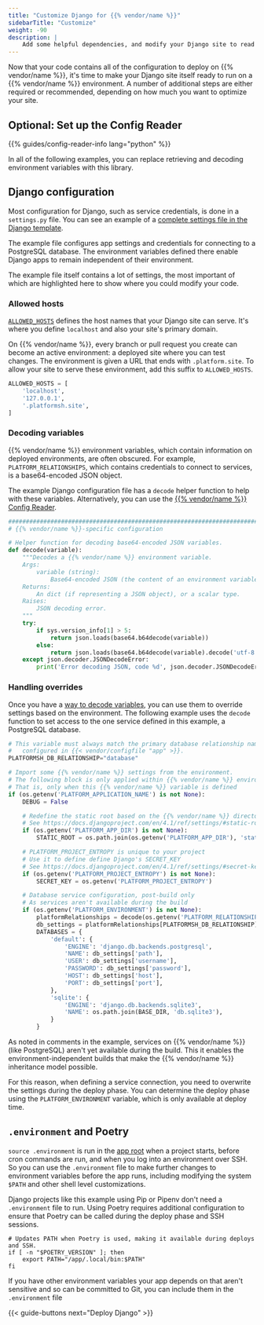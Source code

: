 ```yaml
---
title: "Customize Django for {{% vendor/name %}}"
sidebarTitle: "Customize"
weight: -90
description: |
    Add some helpful dependencies, and modify your Django site to read from a {{% vendor/name %}} environment.
---
```


Now that your code contains all of the configuration to deploy on {{% vendor/name %}},
it's time to make your Django site itself ready to run on a {{% vendor/name %}} environment.
A number of additional steps are either required or recommended, depending on how much you want to optimize your site.

## Optional: Set up the Config Reader

{{% guides/config-reader-info lang="python" %}}

In all of the following examples,
you can replace retrieving and decoding environment variables with this library.

## Django configuration

Most configuration for Django, such as service credentials, is done in a `settings.py` file.
You can see an example of a [complete settings file in the Django template](https://github.com/platformsh-templates/django4/blob/master/myapp/settings.py).

The example file configures app settings and credentials for connecting to a PostgreSQL database.
The environment variables defined there enable Django apps to remain independent of their environment.

The example file itself contains a lot of settings,
the most important of which are highlighted here to show where you could modify your code.

### Allowed hosts

[`ALLOWED_HOSTS`](https://docs.djangoproject.com/en/4.1/ref/settings/#allowed-hosts) defines the host names that your Django site can serve.
It's where you define `localhost` and also your site's primary domain.

On {{% vendor/name %}}, every branch or pull request you create can become an active environment:
a deployed site where you can test changes.
The environment is given a URL that ends with `.platform.site`.
To allow your site to serve these environment, add this suffix to `ALLOWED_HOSTS`.

```py {location="settings.py"}
ALLOWED_HOSTS = [
    'localhost',
    '127.0.0.1',
    '.platformsh.site',
]
```

### Decoding variables

{{% vendor/name %}} environment variables, which contain information on deployed environments, are often obscured.
For example, `PLATFORM_RELATIONSHIPS`, which contains credentials to connect to services, is a base64-encoded JSON object.

The example Django configuration file has a `decode` helper function to help with these variables.
Alternatively, you can use the [{{% vendor/name %}} Config Reader](#optional-set-up-the-config-reader).

```py {location="settings.py"}
#################################################################################
# {{% vendor/name %}}-specific configuration

# Helper function for decoding base64-encoded JSON variables.
def decode(variable):
    """Decodes a {{% vendor/name %}} environment variable.
    Args:
        variable (string):
            Base64-encoded JSON (the content of an environment variable).
    Returns:
        An dict (if representing a JSON object), or a scalar type.
    Raises:
        JSON decoding error.
    """
    try:
        if sys.version_info[1] > 5:
            return json.loads(base64.b64decode(variable))
        else:
            return json.loads(base64.b64decode(variable).decode('utf-8'))
    except json.decoder.JSONDecodeError:
        print('Error decoding JSON, code %d', json.decoder.JSONDecodeError)
```

### Handling overrides

Once you have a [way to decode variables](#decoding-variables),
you can use them to override settings based on the environment.
The following example uses the `decode` function to set access to the one service defined in this example,
a PostgreSQL database.

```py {location="settings.py"}
# This variable must always match the primary database relationship name,
#   configured in {{< vendor/configfile "app" >}}.
PLATFORMSH_DB_RELATIONSHIP="database"

# Import some {{% vendor/name %}} settings from the environment.
# The following block is only applied within {{% vendor/name %}} environments
# That is, only when this {{% vendor/name %}} variable is defined
if (os.getenv('PLATFORM_APPLICATION_NAME') is not None):
    DEBUG = False

    # Redefine the static root based on the {{% vendor/name %}} directory
    # See https://docs.djangoproject.com/en/4.1/ref/settings/#static-root
    if (os.getenv('PLATFORM_APP_DIR') is not None):
        STATIC_ROOT = os.path.join(os.getenv('PLATFORM_APP_DIR'), 'static')

    # PLATFORM_PROJECT_ENTROPY is unique to your project
    # Use it to define define Django's SECRET_KEY
    # See https://docs.djangoproject.com/en/4.1/ref/settings/#secret-key
    if (os.getenv('PLATFORM_PROJECT_ENTROPY') is not None):
        SECRET_KEY = os.getenv('PLATFORM_PROJECT_ENTROPY')

    # Database service configuration, post-build only
    # As services aren't available during the build
    if (os.getenv('PLATFORM_ENVIRONMENT') is not None):
        platformRelationships = decode(os.getenv('PLATFORM_RELATIONSHIPS'))
        db_settings = platformRelationships[PLATFORMSH_DB_RELATIONSHIP][0]
        DATABASES = {
            'default': {
                'ENGINE': 'django.db.backends.postgresql',
                'NAME': db_settings['path'],
                'USER': db_settings['username'],
                'PASSWORD': db_settings['password'],
                'HOST': db_settings['host'],
                'PORT': db_settings['port'],
            },
            'sqlite': {
                'ENGINE': 'django.db.backends.sqlite3',
                'NAME': os.path.join(BASE_DIR, 'db.sqlite3'),
            }
        }
```

As noted in comments in the example, services on {{% vendor/name %}} (like PostgreSQL) aren't yet available during the build.
This it enables the environment-independent builds that make the {{% vendor/name %}} inheritance model possible.

For this reason, when defining a service connection, you need to overwrite the settings during the deploy phase.
You can determine the deploy phase using the `PLATFORM_ENVIRONMENT` variable, which is only available at deploy time.

## `.environment` and Poetry

`source .environment` is run in the [app root](../../../create-apps/app-reference.md#root-directory)
when a project starts, before cron commands are run, and when you log into an environment over SSH.
So you can use the `.environment` file to make further changes to environment variables before the app runs,
including modifying the system `$PATH` and other shell level customizations.

Django projects like this example using Pip or Pipenv don't need a `.environment` file to run.
Using Poetry requires additional configuration to ensure that Poetry can be called during the deploy phase and SSH sessions.

```text {location=".environment"}
# Updates PATH when Poetry is used, making it available during deploys and SSH.
if [ -n "$POETRY_VERSION" ]; then
    export PATH="/app/.local/bin:$PATH"
fi
```

If you have other environment variables your app depends on that aren't sensitive and so can be committed to Git,
you can include them in the `.environment` file

{{< guide-buttons next="Deploy Django" >}}
